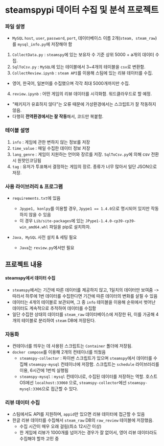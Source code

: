 # steamspypi 데이터 수집 및 분석 프로젝트

### 파일 설명
- `MySQL` `host`, `user`, `password`, `port`, 데이터베이스 이름 2개(`steam, steam_raw`)를 `mysql_info.py`에 저장해야 함
1. `CollectData.py` : `steamspy`에 있는 보유자 수 기준 상위 5000 + a개의 데이터 수집.
2. `SqlToCsv.py` : `MySQL`에 있는 테이블에서 3~4개의 테이블을 `csv`로 변환함.
3. `CollectReview.ipynb` : `steam API`를 이용해 스팀에 있는 리뷰 데이터를 수집.
  - 영어, 한국어, 일본어를 수집했으며 각각 최대 5000개까지만 수집.
4. `review.ipynb` : 어떤 게임의 리뷰 데이터를 시각화함. 워드클라우드로 할 예정.
  - "패키지가 유효하지 않다"는 오류 때문에 가상환경에서는 스크립트가 잘 작동하지 않음.
  - 다행히 **전역환경에서는 잘 작동**해서, 코드만 복붙함.

### 테이블 설명
1. `info` : 게임에 관한 변하지 않는 정보를 저장
2. `time_value` : 매일 수집한 데이터 정보 저장
3. `lang_genre` : 게임이 지원하는 언어와 장르를 저장. `SqlToCsv.py`에 의해 csv 전환 시 원핫인코딩됨
4. `tag` : 유저가 투표해서 결정하는 게임의 장르. 종류가 너무 많아서 일단 JSON으로 저장.

### 사용 라이브러리 & 프로그램
- `requirements.txt`에 있음
  - `Jpype1, konlpy`를 이용할 경우, `Jpype1 == 1.4.0`으로 명시되어 있지만 작동하지 않을 수 있음
  - 이 경우 `Lib/site-packages`에 있는 `JPype1-1.4.0-cp39-cp39-win_amd64.whl` 파일을 pip로 설치하자.

- `Java, MySQL` 사전 설치 & 세팅 필요
  - `Java`는 `review.py`에서만 필요

## 프로젝트 내용

#### steamspy에서 데이터 수집
- `steamspy`에서는 기간에 따른 데이터를 제공하지 않고, 1일치의 데이터만 보여줌 -> 따라서 하루에 1번 데이터를 수집한다면 기간에 따른 데이터의 변화를 살필 수 있음
- 데이터는 4개의 테이블로 보관되며, 그 중 `info` 테이블을 이용해 순위에서 벗어난 데이터도 계속적으로 추적하여 데이터를 수집함
- 일단 수집한 상태의 데이터를 `steam_raw` 데이터베이스에 저장한 뒤, 이를 가공해 4개의 테이블로 분리하여 `steam` DB에 저장된다.


### 자동화
- 컨테이너를 띄우는 데 사용된 스크립트는 `Container` 폴더에 저장됨.
- `docker compose`를 이용해 2개의 컨테이너를 띄웠음
  - `steamspy-collector` : 파이썬 스크립트가 있으며 `steamspy`에서 데이터를 수집해 `steamspy-mysql` 컨테이너에 저장함. 스크립트는 `schedule` 라이브러리를 이용, 6시간에 1번씩 실행됨
  - `steamspy-mysql` : `mysql` 컨테이너로, 수집된 데이터를 저장하는 역할. 호스트 OS에선 `localhost:33060` 으로, `steamspy-collector`에선 `steamspy-mysql:3306`으로 접근할 수 있다.

### 리뷰 데이터 수집
- 스팀에서도 API를 지원하며, `appid`만 있으면 리뷰 데이터에 접근할 수 있음
- 한글 리뷰 데이터를 수집해서 `steam_raw` DB의 `raw_review` 테이블에 저장했음.
  - 수집 시간이 매우 오래 걸림(최소 12시간 이상)
  - 한 게임에 리뷰가 1000개를 넘어가는 경우가 잘 없어서, 영어 리뷰 데이터라도 수집해야 할까 고민 중

